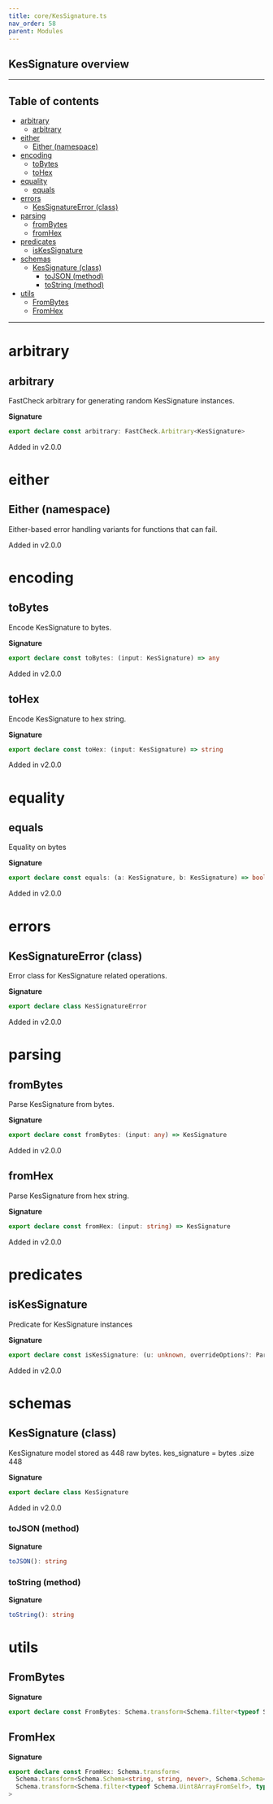 ```yaml
---
title: core/KesSignature.ts
nav_order: 58
parent: Modules
---
```


## KesSignature overview

---

<h2 class="text-delta">Table of contents</h2>

- [arbitrary](#arbitrary)
  - [arbitrary](#arbitrary-1)
- [either](#either)
  - [Either (namespace)](#either-namespace)
- [encoding](#encoding)
  - [toBytes](#tobytes)
  - [toHex](#tohex)
- [equality](#equality)
  - [equals](#equals)
- [errors](#errors)
  - [KesSignatureError (class)](#kessignatureerror-class)
- [parsing](#parsing)
  - [fromBytes](#frombytes)
  - [fromHex](#fromhex)
- [predicates](#predicates)
  - [isKesSignature](#iskessignature)
- [schemas](#schemas)
  - [KesSignature (class)](#kessignature-class)
    - [toJSON (method)](#tojson-method)
    - [toString (method)](#tostring-method)
- [utils](#utils)
  - [FromBytes](#frombytes-1)
  - [FromHex](#fromhex-1)

---

# arbitrary

## arbitrary

FastCheck arbitrary for generating random KesSignature instances.

**Signature**

```ts
export declare const arbitrary: FastCheck.Arbitrary<KesSignature>
```

Added in v2.0.0

# either

## Either (namespace)

Either-based error handling variants for functions that can fail.

Added in v2.0.0

# encoding

## toBytes

Encode KesSignature to bytes.

**Signature**

```ts
export declare const toBytes: (input: KesSignature) => any
```

Added in v2.0.0

## toHex

Encode KesSignature to hex string.

**Signature**

```ts
export declare const toHex: (input: KesSignature) => string
```

Added in v2.0.0

# equality

## equals

Equality on bytes

**Signature**

```ts
export declare const equals: (a: KesSignature, b: KesSignature) => boolean
```

Added in v2.0.0

# errors

## KesSignatureError (class)

Error class for KesSignature related operations.

**Signature**

```ts
export declare class KesSignatureError
```

Added in v2.0.0

# parsing

## fromBytes

Parse KesSignature from bytes.

**Signature**

```ts
export declare const fromBytes: (input: any) => KesSignature
```

Added in v2.0.0

## fromHex

Parse KesSignature from hex string.

**Signature**

```ts
export declare const fromHex: (input: string) => KesSignature
```

Added in v2.0.0

# predicates

## isKesSignature

Predicate for KesSignature instances

**Signature**

```ts
export declare const isKesSignature: (u: unknown, overrideOptions?: ParseOptions | number) => u is KesSignature
```

Added in v2.0.0

# schemas

## KesSignature (class)

KesSignature model stored as 448 raw bytes.
kes_signature = bytes .size 448

**Signature**

```ts
export declare class KesSignature
```

Added in v2.0.0

### toJSON (method)

**Signature**

```ts
toJSON(): string
```

### toString (method)

**Signature**

```ts
toString(): string
```

# utils

## FromBytes

**Signature**

```ts
export declare const FromBytes: Schema.transform<Schema.filter<typeof Schema.Uint8ArrayFromSelf>, typeof KesSignature>
```

## FromHex

**Signature**

```ts
export declare const FromHex: Schema.transform<
  Schema.transform<Schema.Schema<string, string, never>, Schema.Schema<Uint8Array, Uint8Array, never>>,
  Schema.transform<Schema.filter<typeof Schema.Uint8ArrayFromSelf>, typeof KesSignature>
>
```
